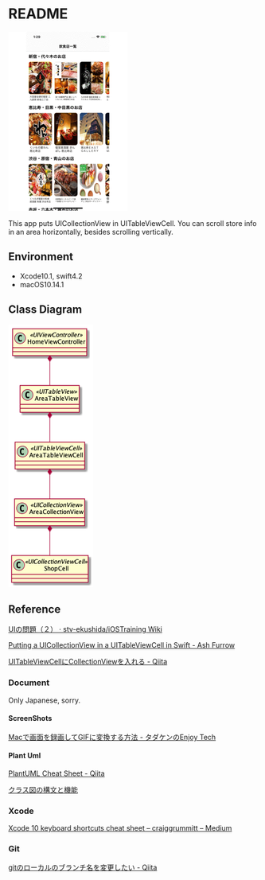 # README

![scroll](resource/scroll.gif)

This app puts UICollectionView in UITableViewCell. You can scroll store info in an area horizontally, besides scrolling vertically.

## Environment

- Xcode10.1, swift4.2
- macOS10.14.1

## Class Diagram

![class diagram](resource/class.png)

## Reference

[UIの問題（２） · stv-ekushida/iOSTraining Wiki](https://github.com/stv-ekushida/iOSTraining/wiki/UI%E3%81%AE%E5%95%8F%E9%A1%8C%EF%BC%88%EF%BC%92%EF%BC%89)

[Putting a UICollectionView in a UITableViewCell in Swift - Ash Furrow](https://ashfurrow.com/blog/putting-a-uicollectionview-in-a-uitableviewcell-in-swift/)

[UITableViewCellにCollectionViewを入れる - Qiita](https://qiita.com/akspect/items/f996dd09cb05051e09ca)

### Document

Only Japanese, sorry.

#### ScreenShots

[Macで画面を録画してGIFに変換する方法 - タダケンのEnjoy Tech](https://tadaken3.hatenablog.jp/entry/mov-to-gif)

#### Plant Uml

[PlantUML Cheat Sheet - Qiita](https://qiita.com/ogomr/items/0b5c4de7f38fd1482a48)

[クラス図の構文と機能](http://plantuml.com/class-diagram)

### Xcode

[Xcode 10 keyboard shortcuts cheat sheet – craiggrummitt – Medium](https://medium.com/@craiggrummitt/xcode-10-keyboard-shortcuts-cheat-sheet-d141eb50f33e)

### Git

[gitのローカルのブランチ名を変更したい - Qiita](https://qiita.com/suin/items/96c110b218d919168d64)
